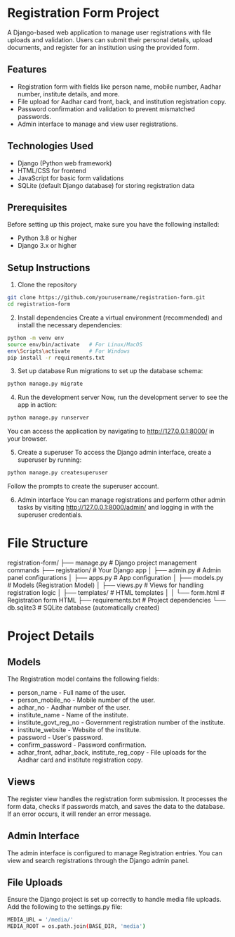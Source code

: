 # Registration Form Project

A Django-based web application to manage user registrations with file uploads and validation. Users can submit their personal details, upload documents, and register for an institution using the provided form.

## Features

- Registration form with fields like person name, mobile number, Aadhar number, institute details, and more.
- File upload for Aadhar card front, back, and institution registration copy.
- Password confirmation and validation to prevent mismatched passwords.
- Admin interface to manage and view user registrations.
  
## Technologies Used

- Django (Python web framework)
- HTML/CSS for frontend
- JavaScript for basic form validations
- SQLite (default Django database) for storing registration data

## Prerequisites

Before setting up this project, make sure you have the following installed:

- Python 3.8 or higher
- Django 3.x or higher

## Setup Instructions

1. Clone the repository

```bash
git clone https://github.com/yourusername/registration-form.git
cd registration-form
```

2. Install dependencies
Create a virtual environment (recommended) and install the necessary dependencies:

```bash
python -m venv env
source env/bin/activate   # For Linux/MacOS
env\Scripts\activate      # For Windows
pip install -r requirements.txt
```
3. Set up database
Run migrations to set up the database schema:

```bash
python manage.py migrate
```
4. Run the development server
Now, run the development server to see the app in action:

```bash
python manage.py runserver
```
You can access the application by navigating to http://127.0.0.1:8000/ in your browser.

5. Create a superuser
To access the Django admin interface, create a superuser by running:

```bash
python manage.py createsuperuser
```
Follow the prompts to create the superuser account.

6. Admin interface
You can manage registrations and perform other admin tasks by visiting http://127.0.0.1:8000/admin/ and logging in with the superuser credentials.

# File Structure
registration-form/
├── manage.py                # Django project management commands
├── registration/             # Your Django app
│   ├── admin.py              # Admin panel configurations
│   ├── apps.py               # App configuration
│   ├── models.py             # Models (Registration Model)
│   ├── views.py              # Views for handling registration logic
│   ├── templates/            # HTML templates
│   │   └── form.html         # Registration form HTML
├── requirements.txt          # Project dependencies
└── db.sqlite3                # SQLite database (automatically created)

# Project Details

## Models
The Registration model contains the following fields:

- person_name - Full name of the user.
- person_mobile_no - Mobile number of the user.
- adhar_no - Aadhar number of the user.
- institute_name - Name of the institute.
- institute_govt_reg_no - Government registration number of the institute.
- institute_website - Website of the institute.
- password - User's password.
- confirm_password - Password confirmation.
- adhar_front, adhar_back, institute_reg_copy - File uploads for the Aadhar card and institute registration copy.

## Views
The register view handles the registration form submission. It processes the form data, checks if passwords match, and saves the data to the database. If an error occurs, it will render an error message.

## Admin Interface
The admin interface is configured to manage Registration entries. You can view and search registrations through the Django admin panel.

## File Uploads
Ensure the Django project is set up correctly to handle media file uploads. Add the following to the settings.py file:

```bash
MEDIA_URL = '/media/'
MEDIA_ROOT = os.path.join(BASE_DIR, 'media')
```


